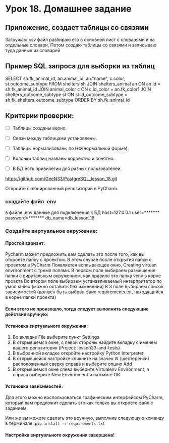 # Урок 18. Домашнее задание

## Приложение, создает таблицы со связями
   Загружаю csv файл разбираю его в основной лист с словарями и на отдельные словари,
   Потом создаю таблицы со связями и записываю туда данные из словарей  
   
## Пример SQL запроса для выборки из таблиц
   SELECT sh.fk_animal_id, an.animal_id, an."name", c.color, st.outcome_subtype
   FROM shelters sh
   JOIN shelters_animal an ON an.id = sh.fk_animal_id
   JOIN animal_color c ON c.id_color = an.fk_color1
   JOIN shelters_outcome_subtype st ON st.id_outcome_subtype = sh.fk_shelters_outcome_subtype
   ORDER BY sh.fk_animal_id   

## Критерии проверки:

- [ ]  Таблицы созданы верно.
- [ ]  Связи между таблицами установлены.
- [ ]  Таблицы нормализованы по НФ(нормальной форме).
- [ ]  Колонки таблиц названы корректно и понятно.
- [ ]  В БД есть привилегии для разных пользователей.


https://github.com/GeeN33/PostgreSQL_lesson_18.git

Откройте склонированный репозиторий в PyCharm.

### создайте файл .env
в файле .env данные для подключения к БД 
host=127.0.0.1
user=*******
password=*******
db_name=db_lesson_18

### Cоздайте виртуальное окружение:

#### Простой вариант:
Pycharm может предложить вам сделать это после того, как вы откроете папку с проектом.
В этом случае после открытия папки с проектом в PyCharm
Появляется всплывающее окно, Creating virtuan envrironment c тремя полями.
В первом поле выбираем размещение папки с вирутальным окружением, как правило это папка venv
в корне проекта
Во втором поле выбираем устанавливаемый интерпритатор по умолчанию (можно оставить без изменений)
В 3 поле выбираем список зависимостей (должен быть выбран фаил requirements.txt, находящийся в корне папки проекта)

#### Если этого не произошло, тогда следует выполнить следующие действия вручную:
#### Установка виртуального окружения:
1. Во вкладке File выберите пункт Settings
2. В открывшемся окне, с левой стороны найдите вкладку с именем
вашего репозитория (Project: lesson23-and-tests)
3. В выбранной вкладке откройте настройку Python Interpreter
4. В открывшейся настройке кликните на значек ⚙ (шестеренки) 
расположенный сверху справа и выберите опцию Add
5. В открывшемся окне слева выберите Virtualenv Environment, 
а справа выберите New Environment и нажмите ОК

#### Установка зависимостей:
Для этого можно воспользоваться графическим интерфейсом PyCharm,
который вам предложит сделать это как только вы откроете файл с заданием.

Или же вы можете сделать это вручную, выполнив следующую команду в терминале:
`pip install -r requirements.txt`

#### Настройка виртуального окружения завершена!







